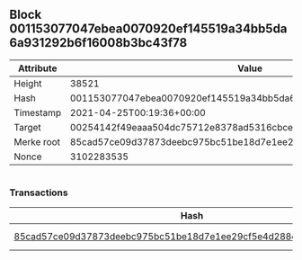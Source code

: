 ## Block 001153077047ebea0070920ef145519a34bb5da6a931292b6f16008b3bc43f78

Attribute | Value
--- | ---
Height | 38521
Hash | 001153077047ebea0070920ef145519a34bb5da6a931292b6f16008b3bc43f78
Timestamp | 2021-04-25T00:19:36+00:00
Target | 00254142f49eaaa504dc75712e8378ad5316cbcead634704b3734b6271167cc4
Merke root | 85cad57ce09d37873deebc975bc51be18d7e1ee29cf5e4d288eb3618e8b67ea6
Nonce | 3102283535

```

```

### Transactions

Hash | Amount
--- | ---
[85cad57ce09d37873deebc975bc51be18d7e1ee29cf5e4d288eb3618e8b67ea6](85cad57ce09d37873deebc975bc51be18d7e1ee29cf5e4d288eb3618e8b67ea6.md) | 10.00000000 SKEPTI 

